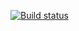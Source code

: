 [![Build status](https://ci.appveyor.com/api/projects/status/9u9ndm8mw1nqj5uj?svg=true)](https://ci.appveyor.com/project/NastyaImp/api-ci-1)
